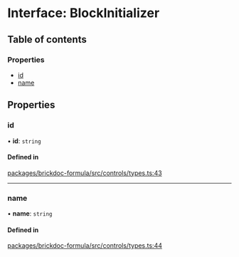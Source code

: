 # Interface: BlockInitializer

## Table of contents

### Properties

- [id](BlockInitializer.md#id)
- [name](BlockInitializer.md#name)

## Properties

### <a id="id" name="id"></a> id

• **id**: `string`

#### Defined in

[packages/brickdoc-formula/src/controls/types.ts:43](https://github.com/mashcard/mashcard/blob/main/packages/brickdoc-formula/src/controls/types.ts#L43)

---

### <a id="name" name="name"></a> name

• **name**: `string`

#### Defined in

[packages/brickdoc-formula/src/controls/types.ts:44](https://github.com/mashcard/mashcard/blob/main/packages/brickdoc-formula/src/controls/types.ts#L44)
